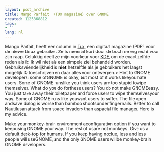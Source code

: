 ```yaml
---
layout: post_archive
title: Mango Parfait  (TUX magazine) over GNOME
created: 1125868812
tags:
- ''
lang: nl
---
```

Mango Parfait, heeft een column in [Tux](http://www.tuxmagazine.com/node/1000150), een digitaal magazine (PDF° voor de niewe Linux gebruiker. Ze is meestal kort door de boch ne erg recht voor zijn raap. Gelukkig deelt ze mijn voorkeur voor [KDE](), om de exact zelfde reden als ik: Ik wil niet als een simpele ziel behandeld worden. Gebruiksvriendelijkheid is **niet** hetzelfde als je gebruikers het laagst mogelijk IQ toeschrijven en daar alles voor ontwerpen.>     Hint to GNOME developers: some ofGNOME is okay, but most of it works likeyou hate users. Some of GNOME runslike you think users are too stupid towipe themselves. What do you do forthese users? You do not make GNOMEeasy. You just take away their toiletpaper and force users to wipe themselvesyour way. Some of GNOME runs like youwant users to suffer. The file open andsave dialog is worse than bamboo shootsunder fingernails. Better to call Nautilusan attack from space invaders than aspacial file manager. Here is my advice.

Make your monkey-brain environment aconfiguration option if you want to keepusing GNOME your way. The rest of usare not monkeys. Give us a default desk-top for humans. If you keep having noclue, less and less people will useGNOME, and the only GNOME users willbe monkey-brain GNOME developers.
